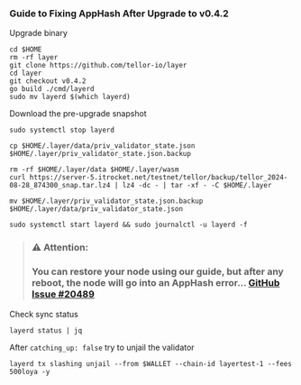 ### Guide to Fixing AppHash After Upgrade to v0.4.2
Upgrade binary
~~~
cd $HOME
rm -rf layer
git clone https://github.com/tellor-io/layer
cd layer
git checkout v0.4.2
go build ./cmd/layerd
sudo mv layerd $(which layerd)
~~~

Download the pre-upgrade snapshot
~~~
sudo systemctl stop layerd

cp $HOME/.layer/data/priv_validator_state.json $HOME/.layer/priv_validator_state.json.backup

rm -rf $HOME/.layer/data $HOME/.layer/wasm
curl https://server-5.itrocket.net/testnet/tellor/backup/tellor_2024-08-28_874300_snap.tar.lz4 | lz4 -dc - | tar -xf - -C $HOME/.layer

mv $HOME/.layer/priv_validator_state.json.backup $HOME/.layer/data/priv_validator_state.json

sudo systemctl start layerd && sudo journalctl -u layerd -f
~~~

> ### **⚠️ Attention:**
> 
> ### **You can restore your node using our guide, but after any reboot, the node will go into an AppHash error... [GitHub Issue #20489](https://github.com/cosmos/cosmos-sdk/issues/20489)**


Check sync status
~~~
layerd status | jq
~~~

After `catching_up: false` try to unjail the validator
~~~
layerd tx slashing unjail --from $WALLET --chain-id layertest-1 --fees 500loya -y 
~~~
